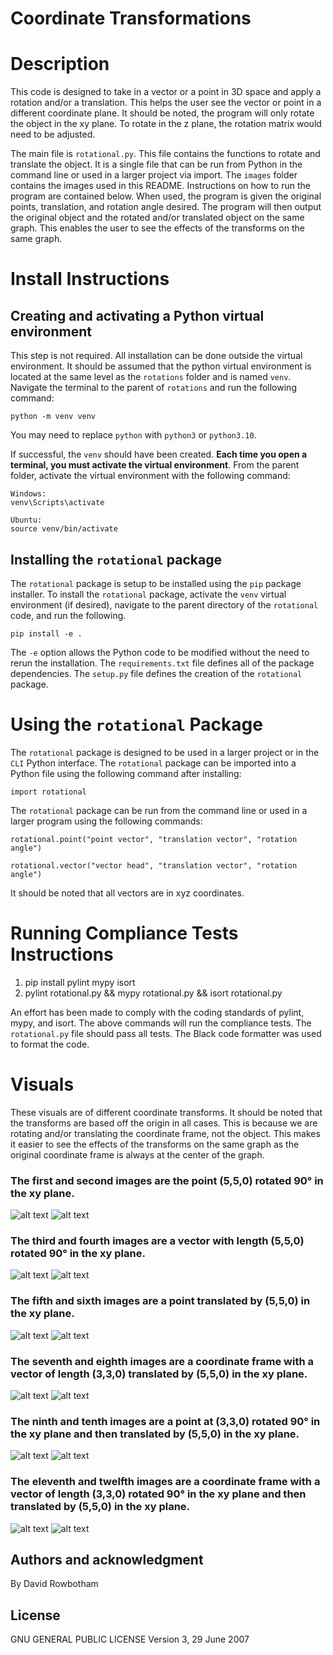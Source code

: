 
# Coordinate Transformations

# Description
This code is designed to take in a vector or a point in 3D space and apply a rotation and/or a translation. This helps the user see the vector or point in a different coordinate plane. It should be noted, the program will only rotate the object in the xy plane. To rotate in the z plane, the rotation matrix would need to be adjusted.

The main file is `rotational.py`. This file contains the functions to rotate and translate the object. It is a single file that can be run from Python in the command line or used in a larger project via import. The `images` folder contains the images used in this README. Instructions on how to run the program are contained below. When used, the program is given the original points, translation, and rotation angle desired. The program will then output the original object and the rotated and/or translated object on the same graph. This enables the user to see the effects of the transforms on the same graph.

# Install Instructions
## Creating and activating a Python virtual environment
This step is not required. All installation can be done outside the virtual environment. It should be assumed that the python virtual environment is located at the same level as the `rotations` folder and is named `venv`. Navigate the terminal to the parent of `rotations` and run the following command:

```
python -m venv venv
```
You may need to replace `python` with `python3` or `python3.10`.

If successful, the `venv` should have been created. **Each time you open a terminal, you must activate the virtual environment**. From the parent folder, activate the virtual environment with the following command:

```
Windows:
venv\Scripts\activate

Ubuntu:
source venv/bin/activate
```

## Installing the `rotational` package
The `rotational` package is setup to be installed using the `pip` package installer. To install the `rotational` package, activate the `venv` virtual environment (if desired), navigate to the parent directory of the `rotational` code, and run the following.
```
pip install -e .
```
The `-e` option allows the Python code to be modified without the need to rerun the installation. The `requirements.txt` file defines all of the package dependencies. The `setup.py` file defines the creation of the `rotational` package.

# Using the `rotational` Package
The `rotational` package is designed to be used in a larger project or in the `CLI` Python interface. The `rotational` package can be imported into a Python file using the following command after installing:
```
import rotational
```
The `rotational` package can be run from the command line or used in a larger program using the following commands:
```
rotational.point("point vector", "translation vector", "rotation angle")

rotational.vector("vector head", "translation vector", "rotation angle")
```
It should be noted that all vectors are in xyz coordinates. 

# Running Compliance Tests Instructions
1. pip install pylint mypy isort 
2. pylint rotational.py && mypy rotational.py && isort rotational.py

An effort has been made to comply with the coding standards of pylint, mypy, and isort. The above commands will run the compliance tests. The `rotational.py` file should pass all tests. The Black code formatter was used to format the code.

# Visuals
These visuals are of different coordinate transforms. It should be noted that the transforms are based off the origin in all cases. This is because we are rotating and/or translating the coordinate frame, not the object. This makes it easier to see the effects of the transforms on the same graph as the original coordinate frame is always at the center of the graph. 

### The first and second images are the point (5,5,0) rotated 90&deg; in the xy plane.<br>

![alt text](images/p90.png "1. A point rotated 90&deg;")
![alt text](images/p90t.png "2. A point rotated 90&deg; in the xy plane")

### The third and fourth images are a vector with length (5,5,0) rotated 90&deg; in the xy plane.<br>

![alt text](images/v90.png "3. A vector rotated 90&deg;")
![alt text](images/v90t.png "4. A vector rotated 90&deg; in the xy plane")

### The fifth and sixth images are a point translated by (5,5,0) in the xy plane.<br>

![alt text](images/pt.png "5. A point translated by (5,5) in the xy plane")
![alt text](images/ptt.png "6. A point translated by (5,5) in the xy plane")

### The seventh and eighth images are a coordinate frame with a vector of length (3,3,0) translated by (5,5,0) in the xy plane.<br>

![alt text](images/vt.png "7. A vector translated by (5,5) in the xy plane")
![alt text](images/vtt.png "8. A vector translated by (5,5) in the xy plane")

### The ninth and tenth images are a point at (3,3,0) rotated 90&deg; in the xy plane and then translated by (5,5,0) in the xy plane.<br>

![alt text](images/fp.png "9. A point rotated 90&deg; in the xy plane and then translated by (5,5) in the xy plane")
![alt text](images/fpt.png "10. A point rotated 90&deg; in the xy plane and then translated by (5,5) in the xy plane")

### The eleventh and twelfth images are a coordinate frame with a vector of length (3,3,0) rotated 90&deg; in the xy plane and then translated by (5,5,0) in the xy plane.<br>

![alt text](images/vf.png "11. A vector rotated 90&deg; in the xy plane and then translated by (5,5) in the xy plane")
![alt text](images/vft.png "12. A vector rotated 90&deg; in the xy plane and then translated by (5,5) in the xy plane")


## Authors and acknowledgment
By David Rowbotham

## License
GNU GENERAL PUBLIC LICENSE
Version 3, 29 June 2007
 

